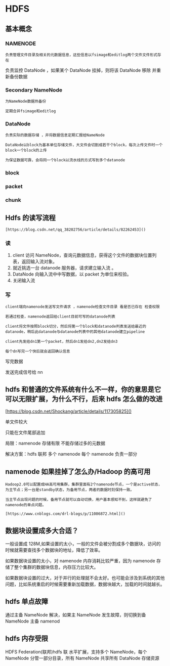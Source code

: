 # HDFS

## 基本概念

### NAMENODE

    负责管理文件目录及相关的元数据信息，这些信息以fsimage和editlog两个文件文件形式存在

负责监控 DataNode ，如果某个 DataNode 挂掉，则将该 DataNode 移除 并重新备份数据

### Secondary NameNode

    为NameNode数据热备份

    定期合并fsimage和editlog

### DataNode

    负责实际的数据存储 ，并将数据信息定期汇报给NameNode

    DataNode以block为基本单位存储文件，大文件会切割成若干个block，每次上传文件时一个block一个block的上传

    为保证数据可靠，会将同一个block以流水线的方式写到多个datanode

### block

### packet

### chunk

## Hdfs 的读写流程

    [https://blog.csdn.net/qq_38202756/article/details/82262453]()

### 读

1. client 访问 NameNode，查询元数据信息，获得这个文件的数据块位置列表，返回输入流对象。
2. 就近挑选一台 datanode 服务器，请求建立输入流 。
3. DataNode 向输入流中中写数据，以 packet 为单位来校验。
4. 关闭输入流

### 写

    client端向namenode发送写文件请求 ，namenode检查文件目录 看是否已存在 检查权限

    若通过检查，namenode返回给client目前可写的datanode列表

    client将文件按照block切分，然后将第一个block和datanode列表发送给最近的datanode，稍后此datanode与datanode列表中的其他datanode建立pipeline

    client先发给dn1第一个packet，然后dn1发给dn2,dn2发给dn3

    每个dn写完一个快后就会返回确认信息

写完数据

发送完成信号给 nn

## hdfs 和普通的文件系统有什么不一样，你的意思是它可以无限扩展，为什么不行，后来 hdfs 怎么做的改进

[https://blog.csdn.net/Shockang/article/details/117305825]()

单文件较大

只能在文件尾部追加

局限：namenode 存储有限 不能存储过多的元数据

解决方案：hdfs 联邦 多个 namenode 每个 namenode 负责一部分

## namenode 如果挂掉了怎么办/Hadoop 的高可用

    Hadoop2.0可以配置成HA高可用集群，集群里面有2个namenode节点，一个是active状态，为主节点；另一台是standby状态，为备用节点，两者的数据时刻保持一致。

    当主节点出现问题的时候，备用节点就可以自动切换，用户基本感知不到，这样就避免了namenode的单点问题。

    [https://www.cnblogs.com/drl-blogs/p/11086872.html]()

## 数据块设置成多大合适？

一般设置成 128M,如果设置的太小，一般的文件会被分割成多个数据块，访问的时候就需要查找多个数据块的地址，降低了效率。

如果数据块设置的太小，对 namenode 内存消耗比较严重，因为 namenode 存储了整个集群的数据块信息，内存压力比较大。

如果数据块设置的过大，对于并行的处理就不会太好。也可能会涉及到系统的其他问题，比如系统重启的时候需要重新加载数据，数据块越大，加载的时间就越长。

## hdfs 单点故障

通过主备 NameNode 解决，如果主 NameNode 发生故障，则切换到备 NameNode 主备 namenod

## hdfs 内存受限

HDFS Federation(联邦)hdfs 联 水平扩展，支持多个 NameNode，每个 NameNode 分管一部分目录，所有 NameNode 共享所有 DataNode 存储资源
